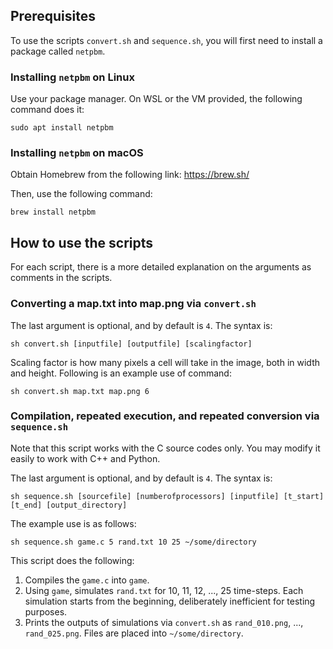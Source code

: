 ## Prerequisites

To use the scripts `convert.sh` and `sequence.sh`,
you will first need to install a package called `netpbm`.

### Installing `netpbm` on Linux

Use your package manager. On WSL or the VM provided,
the following command does it:

```
sudo apt install netpbm
```

### Installing `netpbm` on macOS

Obtain Homebrew from the following link: https://brew.sh/

Then, use the following command:

```
brew install netpbm
```

## How to use the scripts

For each script,
there is a more detailed explanation on the arguments
as comments in the scripts.

### Converting a map.txt into map.png via `convert.sh`

The last argument is optional, and by default is `4`.
The syntax is:

```
sh convert.sh [inputfile] [outputfile] [scalingfactor]
```

Scaling factor is how many pixels a cell will take in the image,
both in width and height.
Following is an example use of command:

```
sh convert.sh map.txt map.png 6
```

### Compilation, repeated execution, and repeated conversion via `sequence.sh`

Note that this script works with the C source codes only.
You may modify it easily to work with C++ and Python.

The last argument is optional, and by default is `4`.
The syntax is:

```
sh sequence.sh [sourcefile] [numberofprocessors] [inputfile] [t_start] [t_end] [output_directory]
```

The example use is as follows:

```
sh sequence.sh game.c 5 rand.txt 10 25 ~/some/directory
```

This script does the following:

1. Compiles the `game.c` into `game`.
2. Using `game`, simulates `rand.txt` for 10, 11, 12, ..., 25 time-steps.
Each simulation starts from the beginning, deliberately inefficient for testing purposes.
3. Prints the outputs of simulations via `convert.sh` as `rand_010.png`, ..., `rand_025.png`.
Files are placed into `~/some/directory`.

